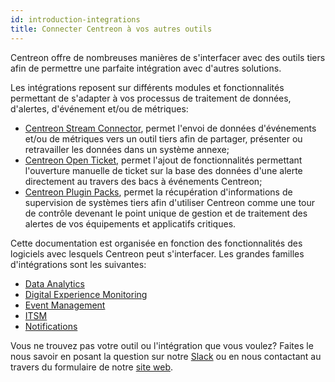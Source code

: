 ```yaml
---
id: introduction-integrations
title: Connecter Centreon à vos autres outils
---
```


Centreon offre de nombreuses manières de s'interfacer avec des outils tiers afin
de permettre une parfaite intégration avec d'autres solutions.

Les intégrations reposent sur différents modules et fonctionnalités permettant de 
s'adapter à vos processus de traitement de données, d'alertes, d'événement et/ou 
de métriques: 

- [Centreon Stream Connector](https://github.com/centreon/centreon-stream-connector-scripts), 
permet l'envoi de données d'événements et/ou de métriques vers un outil tiers afin 
de partager, présenter ou retravailler les données dans un système annexe;
- [Centreon Open Ticket](../alerts-notifications/ticketing.md), permet 
l'ajout de fonctionnalités permettant l'ouverture manuelle de ticket sur la base des 
données d'une alerte directement au travers des bacs à événements Centreon;
- [Centreon Plugin Packs](/pp/integrations/plugin-packs/introduction), permet la 
récupération d'informations de supervision de systèmes tiers afin d'utiliser 
Centreon comme une tour de contrôle devenant le point unique de gestion 
et de traitement des alertes de vos équipements et applicatifs critiques.

Cette documentation est organisée en fonction des fonctionnalités des logiciels avec 
lesquels Centreon peut s'interfacer. Les grandes familles d'intégrations sont les 
suivantes: 

- [Data Analytics](../integrations/data-analytics/data-analytics-overview.md)
- [Digital Experience Monitoring](../integrations/digital-experience-monitoring/dem-overview.md)
- [Event Management](../integrations/event-management/event-management-overview.md)
- [ITSM](../integrations/itsm/itsm-overview.md)
- [Notifications](../integrations/notifications/notifications-overview.md)

Vous ne trouvez pas votre outil ou l'intégration que vous voulez? Faites le nous 
savoir en posant la question sur notre [Slack](https://centreon.slack.com) ou en 
nous contactant au travers du formulaire de notre [site web](https://www.centreon.com/nous-contacter/).